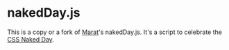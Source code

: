nakedDay.js
===========

This is a copy or a fork of [Marat](http://www.dyatko.ru/)'s nakedDay.js. It's a script to celebrate the [CSS Naked Day](http://naked.dustindiaz.com/).